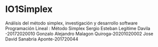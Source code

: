 # IO1Simplex
Análisis del método simplex, investigación y desarrollo software
Programación Lineal : Método Simplex 
Sergio Esteban Legitime Davila -20172020010
Gonzalo Alejandro Malagon Quiroga-20201020002
Jose David Sanabria Aponte-201720044

